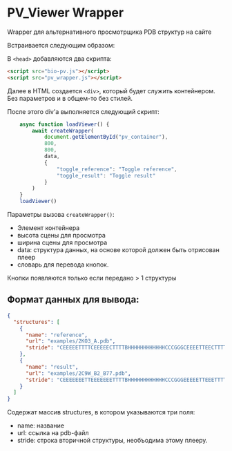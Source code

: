 # PV_Viewer Wrapper

Wrapper для альтернативного просмотрщика PDB структур на сайте

Встраивается следующим образом:

В `<head>` добавляются два скрипта:

```html
<script src="bio-pv.js"></script>
<script src="pv_wrapper.js"></script>
```

Далее в HTML создается `<div>`, который будет служить контейнером. Без параметров и в общем-то без стилей.

После этого div'а выполняется следующий скрипт:

```js
    async function loadViewer() {
        await createWrapper(
            document.getElementById("pv_container"),
            800,
            800,
            data,
            {
                "toggle_reference": "Toggle reference",
                "toggle_result": "Toggle result"
            }
        )
    }
    loadViewer()
```

Параметры вызова `createWrapper()`:

- Элемент контейнера
- высота сцены для просмотра
- ширина сцены для просмотра
- data: структура данных, на основе которой должен быть отрисован плеер
- словарь для перевода кнопок.

Кнопки появляются только если передано > 1 структуры

## Формат данных для вывода:

```json
{
  "structures": [
    {
      "name": "reference",
      "url": "examples/2KO3_A.pdb",
      "stride": "CEEEEETTTTCEEEEECTTTTBHHHHHHHHHHHHCCCGGGCEEEETTEECTTTTBGGGGCCTTTTEEEEEECCCCC"
    },
    {
      "name": "result",
      "url": "examples/2C9W_B2_B77.pdb",
      "stride": "CEEEEEEETTEEEEEEETTTTBHHHHHHHHHHHHCCCGGGEEEEETTEEETTTTBGGGGCCTTTTTBTTBTEEEEE"
    }
  ]
}
```

Содержат массив structures, в котором указываются три поля:
- name: название
- url: ссылка на pdb-файл
- stride: строка вторичной структуры, необъодима этому плееру.